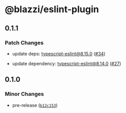 # @blazzi/eslint-plugin

## 0.1.1

### Patch Changes

- update deps: typescript-eslint@8.15.0 ([#34](https://github.com/ymehmetcan/blazzi-toolkit/pull/34))

- update dependency: typescript-eslint@8.14.0 ([#27](https://github.com/ymehmetcan/blazzi-toolkit/pull/27))

## 0.1.0

### Minor Changes

- pre-release ([`b12c153`](https://github.com/ymehmetcan/blazzi-toolkit/commit/b12c153bb415a9711a947a2ab0c4f2f04e738e89))
